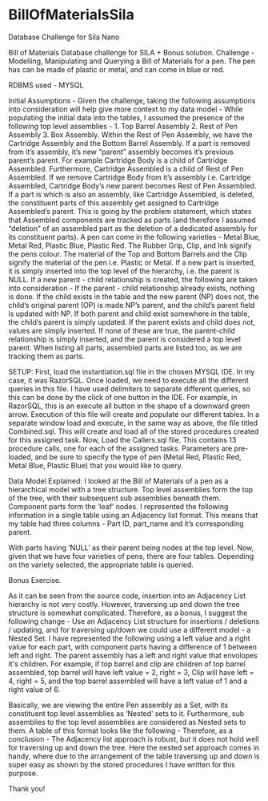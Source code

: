 # BillOfMaterialsSila
Database Challenge for Sila Nano

Bill of Materials Database challenge for SILA + Bonus solution. Challenge - Modelling, Manipulating and Querying a Bill of Materials for a pen. The pen has can be made of plastic or metal, and can come in blue or red.

RDBMS used - MYSQL

Initial Assumptions - Given the challenge, taking the following assumptions into consideration will help give more context to my data model - While populating the initial data into the tables, I assumed the presence of the following top level assemblies - 1. Top Barrel Assembly 2. Rest of Pen Assembly 3. Box Assembly. Within the Rest of Pen Assembly, we have the Cartridge Assembly and the Bottom Barrel Assembly. If a part is removed from it’s assembly, it’s new “parent” assembly becomes it’s previous parent’s parent. For example Cartridge Body is a child of Cartridge Assembled. Furthermore, Cartridge Assembled is a child of Rest of Pen Assembled. If we remove Cartridge Body from it’s assembly i.e. Cartridge Assembled, Cartridge Body’s new parent becomes Rest of Pen Assembled. If a part is which is also an assembly, like Cartridge Assembled, is deleted, the constituent parts of this assembly get assigned to Cartridge Assembled’s parent. This is going by the problem statement, which states that Assembled components are tracked as parts (and therefore I assumed “deletion” of an assembled part as the deletion of a dedicated assembly for its constituent parts). A pen can come in the following varieties - Metal Blue, Metal Red, Plastic Blue, Plastic Red. The Rubber Grip, Clip, and Ink signify the pens colour. The material of the Top and Bottom Barrels and the Clip signify the material of the pen i.e. Plastic or Metal. If a new part is inserted, it is simply inserted into the top level of the hierarchy, i.e. the parent is NULL. If a new parent - child relationship is created, the following are taken into consideration - If the parent - child relationship already exists, nothing is done. If the child exists in the table and the new parent (NP) does not, the child’s original parent (OP) is made NP’s parent, and the child’s parent field is updated with NP. If both parent and child exist somewhere in the table, the child’s parent is simply updated. If the parent exists and child does not, values are simply inserted. If none of these are true, the parent-child relationship is simply inserted, and the parent is considered a top level parent. When listing all parts, assembled parts are listed too, as we are tracking them as parts.

SETUP: First, load the instantiation.sql file in the chosen MYSQL IDE. In my case, it was RazorSQL. Once loaded, we need to execute all the different queries in this file. I have used delimiters to separate different queries, so this can be done by the click of one button in the IDE. For example, in RazorSQL, this is an execute all button in the shape of a downward green arrow. Execution of this file will create and populate our different tables. In a separate window load and execute, in the same way as above, the file titled Combined.sql. This will create and load all of the stored procedures created for this assigned task. Now, Load the Callers.sql file. This contains 13 procedure calls, one for each of the assigned tasks. Parameters are pre-loaded, and be sure to specify the type of pen (Metal Red, Plastic Red, Metal Blue, Plastic Blue) that you would like to query.

Data Model Explained: I looked at the Bill of Materials of a pen as a hierarchical model with a tree structure. Top level assemblies form the top of the tree, with their subsequent sub assemblies beneath them. Component parts form the ‘leaf’ nodes. I represented the following information in a single table using an Adjacency list format. This means that my table had three columns - Part ID, part_name and it’s corresponding parent.

With parts having ‘NULL’ as their parent being nodes at the top level. Now, given that we have four varieties of pens, there are four tables. Depending on the variety selected, the appropriate table is queried.

Bonus Exercise.

As it can be seen from the source code, insertion into an Adjacency List hierarchy is not very costly. However, traversing up and down the tree structure is somewhat complicated. Therefore, as a bonus, I suggest the following change - Use an Adjacency List structure for insertions / deletions / updating, and for traversing up/down we could use a different model - a Nested Set. I have represented the following using a left value and a right value for each part, with component parts having a difference of 1 between left and right. The parent assembly has a left and right value that envolopes it's children. For example, if top barrel and clip are children of top barrel assembled, top barrel will have left value = 2, right = 3, Clip will have left = 4, right = 5, and the top barrel assembled will have a left value of 1 and a right value of 6.

Basically, we are viewing the entire Pen assembly as a Set, with its constituent top level assemblies as ‘Nested’ sets to it. Furthermore, sub assemblies to the top level assemblies are considered as Nested sets to them. A table of this format looks like the following - Therefore, as a conclusion - The Adjacency list approach is robust, but it does not hold well for traversing up and down the tree. Here the nested set approach comes in handy, where due to the arrangement of the table traversing up and down is super easy as shown by the stored procedures I have written for this purpose.

Thank you!
